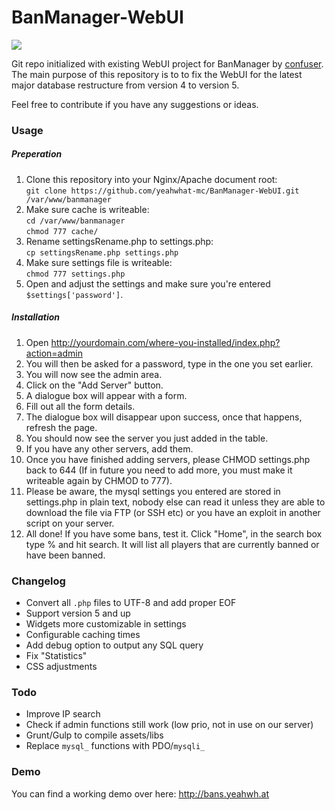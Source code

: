 BanManager-WebUI
================

![](http://up.frd.mn/39qBp.png)

Git repo initialized with existing WebUI project for BanManager by [confuser](https://github.com/confuser/Ban-Management). The main purpose of this repository is to to fix the WebUI for the latest major database restructure from version 4 to version 5.

Feel free to contribute if you have any suggestions or ideas.

### Usage

##### Preperation

1. Clone this repository into your Nginx/Apache document root:  
  `git clone https://github.com/yeahwhat-mc/BanManager-WebUI.git /var/www/banmanager`
1. Make sure cache is writeable:  
  `cd /var/www/banmanager`  
  `chmod 777 cache/`  
1. Rename settingsRename.php to settings.php:  
  `cp settingsRename.php settings.php`
1. Make sure settings file is writeable:  
  `chmod 777 settings.php`
1. Open and adjust the settings and make sure you're entered `$settings['password']`.

##### Installation

1. Open http://yourdomain.com/where-you-installed/index.php?action=admin
1. You will then be asked for a password, type in the one you set earlier.
1. You will now see the admin area.
1. Click on the "Add Server" button.
1. A dialogue box will appear with a form.
1. Fill out all the form details.
1. The dialogue box will disappear upon success, once that happens, refresh the page.
1. You should now see the server you just added in the table.
1. If you have any other servers, add them.
1. Once you have finished adding servers, please CHMOD settings.php back to 644 (If in future you need to add more, you must make it writeable again by CHMOD to 777).
1. Please be aware, the mysql settings you entered are stored in settings.php in plain text, nobody else can read it unless they are able to download the file via FTP (or SSH etc) or you have an exploit in another script on your server.
1. All done! If you have some bans, test it. Click "Home", in the search box type % and hit search. It will list all players that are currently banned or have been banned.

### Changelog

* Convert all `.php` files to UTF-8 and add proper EOF
* Support version 5 and up
* Widgets more customizable in settings 
* Configurable caching times 
* Add debug option to output any SQL query
* Fix "Statistics"
* CSS adjustments

### Todo

* Improve IP search
* Check if admin functions still work (low prio, not in use on our server)
* Grunt/Gulp to compile assets/libs
* Replace `mysql_` functions with PDO/`mysqli_`

### Demo

You can find a working demo over here: http://bans.yeahwh.at
